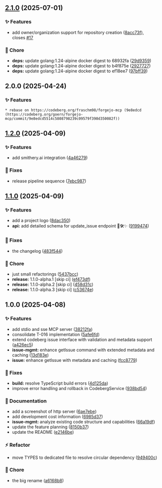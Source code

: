## [2.1.0](https://codeberg.org/goern/forgejo-mcp/compare/v2.0.0...v2.1.0) (2025-07-01)

### :sparkles: Features

* add owner/organization support for repository creation ([8acc73f](https://codeberg.org/goern/forgejo-mcp/commit/8acc73fdcfbb9d1f265acfb69d83089110e25e06)), closes [#17](https://codeberg.org/goern/forgejo-mcp/issues/17)

### :repeat: Chore

* **deps:** update golang:1.24-alpine docker digest to 68932fa ([29d9359](https://codeberg.org/goern/forgejo-mcp/commit/29d93596e7c0d3a04ad00c2d4aa9dc2f69b85acc))
* **deps:** update golang:1.24-alpine docker digest to b4f875e ([2927727](https://codeberg.org/goern/forgejo-mcp/commit/2927727951b1879fc113db34aed7c72f3470b89e))
* **deps:** update golang:1.24-alpine docker digest to ef18ee7 ([97bff39](https://codeberg.org/goern/forgejo-mcp/commit/97bff393bd2aeabc5f6ab4f18159926488c42bf0))

## 2.0.0 (2025-04-24)                                                                                                                                                                                                           
                                                                                                                                                                                                                                       
### ✨  Features                                                                                                                                                                                                                       
                                                                                                                                                                                                                                       
    * rebase on https://codeberg.org/fraschm98/forgejo-mcp (9e8edcd (https://codeberg.org/goern/forgejo-mcp/commit/9e8edcd5514c5808798239c09579f390d350082f))

## [1.2.0](https://codeberg.org/goern/forgejo-mcp/compare/v1.1.0...v1.2.0) (2025-04-09)

### :sparkles: Features

- add smithery.ai integration ([4a46279](https://codeberg.org/goern/forgejo-mcp/commit/4a462797690f0c1b81f1ed83bed1853b7dfb1861))

### :bug: Fixes

- release pipeline sequence ([7ebc987](https://codeberg.org/goern/forgejo-mcp/commit/7ebc987c741cad5271eeb1be34ef82bcded2654d))

## [1.1.0](https://codeberg.org/goern/forgejo-mcp/compare/v1.0.0...v1.1.0) (2025-04-09)

### :sparkles: Features

- add a project logo ([8dac350](https://codeberg.org/goern/forgejo-mcp/commit/8dac3505d31046f23eb4de9744d888c307e9432b))
- **api:** add detailed schema for update_issue endpoint 🎯🛠️✨ ([9199474](https://codeberg.org/goern/forgejo-mcp/commit/919947445ce7dd82264d2405d55dd5ee84208b07))

### :bug: Fixes

- the changelog ([483f544](https://codeberg.org/goern/forgejo-mcp/commit/483f5441a585ecced82ff769fc647a96fb4fe136))

### :repeat: Chore

- just small refactorings ([5437bcc](https://codeberg.org/goern/forgejo-mcp/commit/5437bcce9c15741fea5df54d0df3b46a0e17b063))
- **release:** 1.1.0-alpha.1 [skip ci] ([ef473df](https://codeberg.org/goern/forgejo-mcp/commit/ef473df089351228342382548744de781ae98a7b))
- **release:** 1.1.0-alpha.2 [skip ci] ([458d31c](https://codeberg.org/goern/forgejo-mcp/commit/458d31cc15e29eb638381cdf619a7e2ddb275e45))
- **release:** 1.1.0-alpha.3 [skip ci] ([c53674e](https://codeberg.org/goern/forgejo-mcp/commit/c53674e4fa83b13f3b432889e31f0fbb0dcff876))

## 1.0.0 (2025-04-08)

### :sparkles: Features

- add stdio and sse MCP server ([38212fa](https://codeberg.org/goern/forgejo-mcp/commit/38212fabbe6b7a2e4cfe82d2bb8289c3a9ef97ed))
- consolidate T-016 implementation ([5afe6fd](https://codeberg.org/goern/forgejo-mcp/commit/5afe6fdc1b966114cc029a33d64e3fc46256965c))
- extend codeberg issue interface with validation and metadata support ([a426ec5](https://codeberg.org/goern/forgejo-mcp/commit/a426ec580cfe2dcb1f5062215f6aa2aac67ffdea))
- **issue-mgmt:** enhance getIssue command with extended metadata and caching ([13d183e](https://codeberg.org/goern/forgejo-mcp/commit/13d183e577994292c10eceb08f0d4cd7e14c31c5))
- **issue:** enhance getIssue with metadata and caching ([fcc8779](https://codeberg.org/goern/forgejo-mcp/commit/fcc8779c96f361bd9fa9a881297dc025c9004915))

### :bug: Fixes

- **build:** resolve TypeScript build errors ([4d125da](https://codeberg.org/goern/forgejo-mcp/commit/4d125da79db731f5c0ad7fa26b883e727c8c3143))
- improve error handling and rollback in CodebergService ([938bd54](https://codeberg.org/goern/forgejo-mcp/commit/938bd54f4595e1df4ede5b2eb235a0723556a734))

### :memo: Documentation

- add a screenshot of http server ([6ae7ebe](https://codeberg.org/goern/forgejo-mcp/commit/6ae7ebe1030d372646e38b59e4361d698ba16fc3))
- add development cost information ([6985d37](https://codeberg.org/goern/forgejo-mcp/commit/6985d37a4859bca5d6dca639affa631c94f0728a))
- **issue-mgmt:** analyze existing code structure and capabilities ([66a19df](https://codeberg.org/goern/forgejo-mcp/commit/66a19df1102fa38c974fef1344a99948ab8bbce7))
- update the feature planning ([8150b37](https://codeberg.org/goern/forgejo-mcp/commit/8150b37a220e4ad01d3c720734e0091e2f1889a1))
- update the README ([e2146be](https://codeberg.org/goern/forgejo-mcp/commit/e2146be2955ffd595821132b6e8113a3b6d7bd65))

### :zap: Refactor

- move TYPES to dedicated file to resolve circular dependency ([949400c](https://codeberg.org/goern/forgejo-mcp/commit/949400cff1bec330c47a49daaedbf0854fa2388b))

### :repeat: Chore

- the big rename ([a6168b8](https://codeberg.org/goern/forgejo-mcp/commit/a6168b879f880415769e5e519958ff90b4df7a29))
